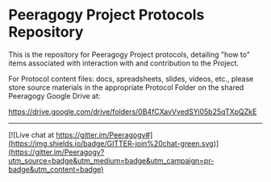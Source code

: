 # Peeragogy Project Protocols Repository

This is the repository for Peeragogy Project protocols, detailing "how to" items associated with interaction with and contribution to the Project.

For Protocol content files: docs, spreadsheets, slides, videos, etc., please store source materials in the appropriate Protocol Folder on the shared Peeragogy Google Drive at:

https://drive.google.com/drive/folders/0B4fCXavVvedSYi05b25qTXpQZkE

***

[![Live chat at https://gitter.im/Peeragogy#](https://img.shields.io/badge/GITTER-join%20chat-green.svg)](https://gitter.im/Peeragogy?utm_source=badge&utm_medium=badge&utm_campaign=pr-badge&utm_content=badge)
